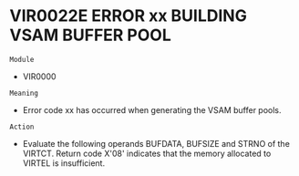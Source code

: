 # VIR0022E ERROR xx BUILDING VSAM BUFFER POOL

`Module`
- VIR0000

`Meaning`
- Error code xx has occurred when generating the VSAM buffer pools.

`Action`
- Evaluate the following operands BUFDATA, BUFSIZE and STRNO of the VIRTCT. Return code X'08' indicates that the memory allocated to VIRTEL is insufficient.
